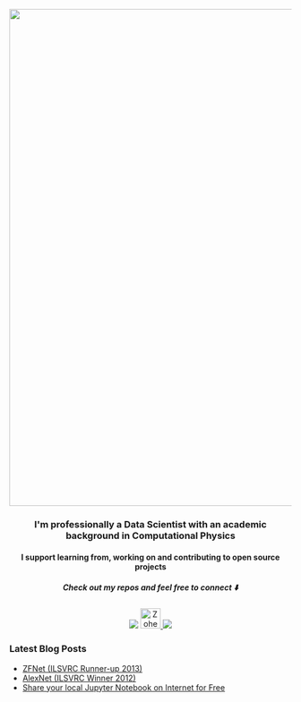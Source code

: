 <p align="center">
  <img width="888" src="https://media.giphy.com/media/Wp0WBOpnw215XfWTBP/giphy.gif">
</p>

<h3 align="center"> I'm professionally a Data Scientist with an academic background in Computational Physics</h3>
<h4 align="center"> I support learning from, working on and contributing to open source projects</h4>

<h5 align="center">Check out my repos and feel free to connect ⬇️ </h5>

<p align="center">
<a href="mailto:zohebabai@gmail.com"><img src="https://img.icons8.com/ios-filled/36/000000/gmail.png"/></a>
<a href="https://dev.to/zohebabai">
  <img src="https://d2fltix0v2e0sb.cloudfront.net/dev-badge.svg" alt="Zoheb Abai's DEV Profile" height="36" width="36">
</a>
<a href= "https://www.linkedin.com/in/zohebabai/"><img src="https://img.icons8.com/ios-glyphs/36/000000/linkedin.png"/></a>
</p>


### Latest Blog Posts

<!-- DEVTO:START -->
- [ZFNet (ILSVRC Runner-up 2013)](https://dev.to/zohebabai/zfnet-ilsvrc-runner-up-2013-4hnj)
- [AlexNet (ILSVRC Winner 2012)](https://dev.to/zohebabai/alexnet-ilsvrc-winner-2012-3cfo)
- [Share your local Jupyter Notebook on Internet for Free](https://dev.to/zohebabai/share-your-local-jupyter-notebook-on-internet-18do)
<!-- DEVTO:END -->
